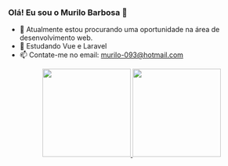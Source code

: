 ### Olá! Eu sou o Murilo Barbosa 👋




- 🔭 Atualmente estou procurando uma oportunidade na área de desenvolvimento web.
- 🌱 Estudando Vue e Laravel
- 📫 Contate-me no email: murilo-093@hotmail.com

<div align="center">
  <a href="https://github.com/muriloneky">
  <img height="180em" src="https://github-readme-stats.vercel.app/api?username=muriloneky&show_icons=true&theme=dark&include_all_commits=true&count_private=true"/>
  <img height="180em" src="https://github-readme-stats.vercel.app/api/top-langs/?username=muriloneky&layout=compact&langs_count=7&theme=dark"/>
</div>

